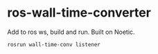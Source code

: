 # ros-wall-time-converter

Add to ros ws, build and run. 
Built on Noetic.

```
rosrun wall-time-conv listener
```